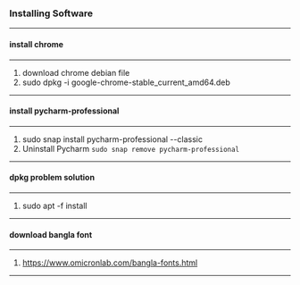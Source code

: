 ### Installing Software

---------------------------------------------
#### install chrome
---------------------------------------------
1. download chrome debian file 
2. sudo dpkg -i google-chrome-stable_current_amd64.deb

---------------------------------------------
#### install pycharm-professional
---------------------------------------------
1. sudo snap install pycharm-professional --classic
2. Uninstall Pycharm `sudo snap remove pycharm-professional`

---------------------------------------------
#### dpkg problem solution
---------------------------------------------
1. sudo apt -f install

---------------------------------------------
#### download bangla font
---------------------------------------------
1. https://www.omicronlab.com/bangla-fonts.html
---------------------------------------------
